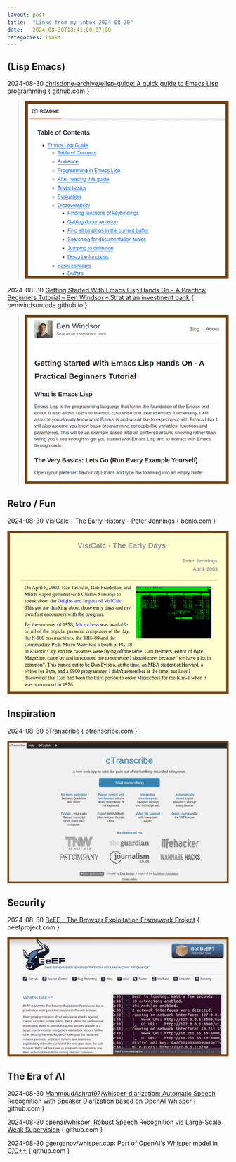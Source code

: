 ```yaml
---
layout: post
title:  "Links from my inbox 2024-08-30"
date:   2024-08-30T13:41:00-07:00
categories: links
---
```






## (Lisp Emacs)

2024-08-30 [chrisdone-archive/elisp-guide: A quick guide to Emacs Lisp programming](https://github.com/chrisdone-archive/elisp-guide) { github.com }

> ![image-20240830134758680](./2024-08-30-links-from-my-inbox.assets/image-20240830134758680.png)

2024-08-30 [Getting Started With Emacs Lisp Hands On - A Practical Beginners Tutorial – Ben Windsor – Strat at an investment bank](https://benwindsorcode.github.io/Getting-Started-With-Emacs-Lisp/) { benwindsorcode.github.io }

> ![image-20240830135224690](./2024-08-30-links-from-my-inbox.assets/image-20240830135224690.png)



## Retro / Fun

2024-08-30 [VisiCalc - The Early History - Peter Jennings](https://benlo.com/visicalc/) { benlo.com }

![image-20240830135448117](./2024-08-30-links-from-my-inbox.assets/image-20240830135448117.png)



## Inspiration

2024-08-30 [oTranscribe](https://otranscribe.com/) { otranscribe.com }

![image-20240830135922316](./2024-08-30-links-from-my-inbox.assets/image-20240830135922316.png)



## Security

2024-08-30 [BeEF - The Browser Exploitation Framework Project](https://beefproject.com/) { beefproject.com }

![image-20240830140152625](./2024-08-30-links-from-my-inbox.assets/image-20240830140152625.png)





## The Era of AI

2024-08-30 [MahmoudAshraf97/whisper-diarization: Automatic Speech Recognition with Speaker Diarization based on OpenAI Whisper](https://github.com/MahmoudAshraf97/whisper-diarization) { github.com }

2024-08-30 [openai/whisper: Robust Speech Recognition via Large-Scale Weak Supervision](https://github.com/openai/whisper) { github.com }

2024-08-30 [ggerganov/whisper.cpp: Port of OpenAI's Whisper model in C/C++](https://github.com/ggerganov/whisper.cpp) { github.com }



